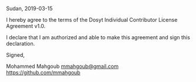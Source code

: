 Sudan, 2019-03-15

I hereby agree to the terms of the Dosyt Individual Contributor License
Agreement v1.0.

I declare that I am authorized and able to make this agreement and sign this
declaration.

Signed,

Mohammed Mahgoub mmahgoub@gmail.com https://github.com/mmahgoub
